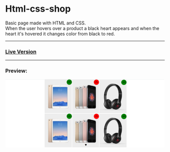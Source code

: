 # Html-css-shop
Basic page made with HTML and CSS.  
When the user hovers over a product a black heart appears and when the heart it's hovered it changes color from black to red.
***
### [Live Version](https://gianluigivitale.github.io/htmlcss-shop/)
***
### Preview:
![Multiply](img/preview.png "Preview")
